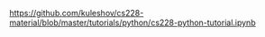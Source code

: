 https://github.com/kuleshov/cs228-material/blob/master/tutorials/python/cs228-python-tutorial.ipynb
